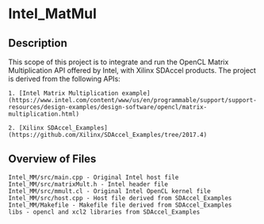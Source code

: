 # Intel_MatMul

## Description
This scope of this project is to integrate and run the OpenCL Matrix Multiplication API offered by Intel, with Xilinx SDAccel products. The project is derived from the following APIs:

	1. [Intel Matrix Multiplication example](https://www.intel.com/content/www/us/en/programmable/support/support-resources/design-examples/design-software/opencl/matrix-multiplication.html)

	2. [Xilinx SDAccel_Examples](https://github.com/Xilinx/SDAccel_Examples/tree/2017.4)

## Overview of Files
	Intel_MM/src/main.cpp - Original Intel host file
	Intel_MM/src/matrixMult.h - Intel header file
	Intel_MM/src/mmult.cl - Original Intel OpenCL kernel file
	Intel_MM/src/host.cpp - Host file derived from SDAccel_Examples
	Intel_MM/Makefile - Makefile file derived from SDAccel_Examples
	libs - opencl and xcl2 libraries from SDAccel_Examples
	
